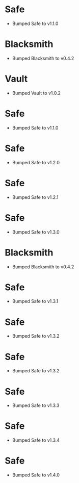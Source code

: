 
# Safe

- Bumped Safe to v1.1.0

# Blacksmith

- Bumped Blacksmith to v0.4.2

# Vault

- Bumped Vault to v1.0.2

# Safe

- Bumped Safe to v1.1.0

# Safe

- Bumped Safe to v1.2.0

# Safe

- Bumped Safe to v1.2.1

# Safe

- Bumped Safe to v1.3.0

# Blacksmith

- Bumped Blacksmith to v0.4.2

# Safe

- Bumped Safe to v1.3.1

# Safe

- Bumped Safe to v1.3.2

# Safe

- Bumped Safe to v1.3.2

# Safe

- Bumped Safe to v1.3.3

# Safe

- Bumped Safe to v1.3.4

# Safe

- Bumped Safe to v1.4.0
